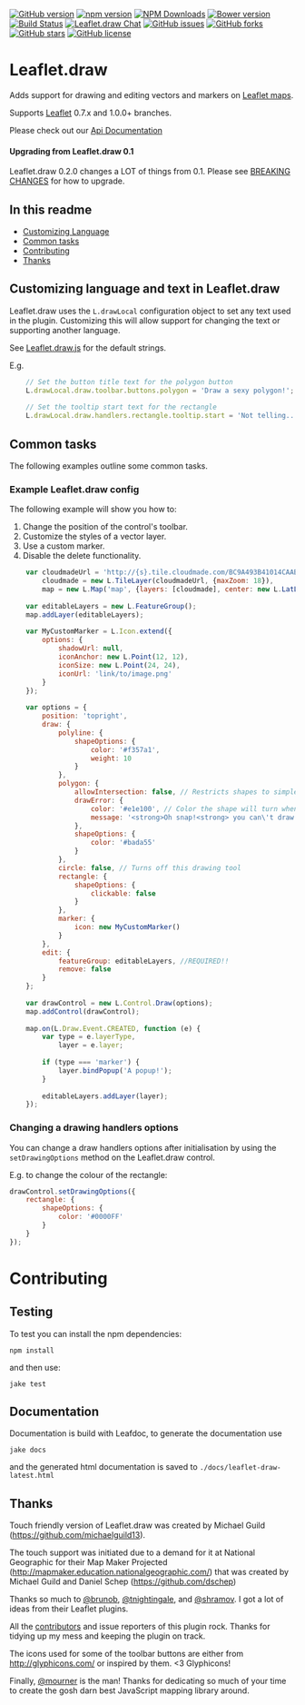 [![GitHub version](https://badge.fury.io/gh/Leaflet%2Fleaflet.draw.svg)](https://badge.fury.io/gh/Leaflet%2Fleaflet.draw)
[![npm version](https://badge.fury.io/js/leaflet-draw.svg)](https://badge.fury.io/js/leaflet-draw)
[![NPM Downloads](https://img.shields.io/npm/dt/leaflet-draw.svg)](https://www.npmjs.com/package/leaflet-draw)
[![Bower version](https://badge.fury.io/bo/leaflet.draw.svg)](https://badge.fury.io/bo/leaflet.draw)
[![Build Status](https://travis-ci.org/Leaflet/Leaflet.draw.svg?branch=master)](https://travis-ci.org/Leaflet/Leaflet.draw)
[![Leaflet.draw Chat](https://badges.gitter.im/Leaflet/Leaflet.draw.svg)](https://gitter.im/Leaflet/Leaflet.draw?utm_source=badge&utm_medium=badge&utm_campaign=pr-badge&utm_content=badge)
[![GitHub issues](https://img.shields.io/github/issues/Leaflet/Leaflet.draw.svg)](https://github.com/Leaflet/Leaflet.draw/issues)
[![GitHub forks](https://img.shields.io/github/forks/Leaflet/Leaflet.draw.svg)](https://github.com/Leaflet/Leaflet.draw/network)
[![GitHub stars](https://img.shields.io/github/stars/Leaflet/Leaflet.draw.svg)](https://github.com/Leaflet/Leaflet.draw/stargazers)
[![GitHub license](https://img.shields.io/badge/license-MIT-blue.svg)](https://raw.githubusercontent.com/Leaflet/Leaflet.draw/master/MIT-LICENSE.md)

# Leaflet.draw
Adds support for drawing and editing vectors and markers on [Leaflet maps](https://github.com/Leaflet/Leaflet).

Supports [Leaflet](https://github.com/Leaflet/Leaflet/releases) 0.7.x and 1.0.0+ branches.

Please check out our [Api Documentation](https://leaflet.github.io/Leaflet.draw/docs/leaflet-draw-latest.html)

#### Upgrading from Leaflet.draw 0.1

Leaflet.draw 0.2.0 changes a LOT of things from 0.1. Please see [BREAKING CHANGES](https://github.com/Leaflet/Leaflet.draw/blob/master/BREAKINGCHANGES.md) for how to upgrade.

## In this readme

- [Customizing Language](#customizing-language-and-text-in-leafletdraw)
- [Common tasks](#common-tasks)
- [Contributing](#contributing)
- [Thanks](#thanks)

## Customizing language and text in Leaflet.draw

Leaflet.draw uses the `L.drawLocal` configuration object to set any text used in the plugin. Customizing this will allow support for changing the text or supporting another language.

See [Leaflet.draw.js](https://github.com/Leaflet/Leaflet.draw/blob/master/src/Leaflet.draw.js) for the default strings.

E.g.

```js
    // Set the button title text for the polygon button
    L.drawLocal.draw.toolbar.buttons.polygon = 'Draw a sexy polygon!';
    
    // Set the tooltip start text for the rectangle
    L.drawLocal.draw.handlers.rectangle.tooltip.start = 'Not telling...';
```

## Common tasks

The following examples outline some common tasks.

### Example Leaflet.draw config

The following example will show you how to:

1. Change the position of the control's toolbar.
2. Customize the styles of a vector layer.
3. Use a custom marker.
4. Disable the delete functionality.

```js
    var cloudmadeUrl = 'http://{s}.tile.cloudmade.com/BC9A493B41014CAABB98F0471D759707/997/256/{z}/{x}/{y}.png',
        cloudmade = new L.TileLayer(cloudmadeUrl, {maxZoom: 18}),
        map = new L.Map('map', {layers: [cloudmade], center: new L.LatLng(-37.7772, 175.2756), zoom: 15 });
    
    var editableLayers = new L.FeatureGroup();
    map.addLayer(editableLayers);
    
    var MyCustomMarker = L.Icon.extend({
        options: {
            shadowUrl: null,
            iconAnchor: new L.Point(12, 12),
            iconSize: new L.Point(24, 24),
            iconUrl: 'link/to/image.png'
        }
    });
    
    var options = {
        position: 'topright',
        draw: {
            polyline: {
                shapeOptions: {
                    color: '#f357a1',
                    weight: 10
                }
            },
            polygon: {
                allowIntersection: false, // Restricts shapes to simple polygons
                drawError: {
                    color: '#e1e100', // Color the shape will turn when intersects
                    message: '<strong>Oh snap!<strong> you can\'t draw that!' // Message that will show when intersect
                },
                shapeOptions: {
                    color: '#bada55'
                }
            },
            circle: false, // Turns off this drawing tool
            rectangle: {
                shapeOptions: {
                    clickable: false
                }
            },
            marker: {
                icon: new MyCustomMarker()
            }
        },
        edit: {
            featureGroup: editableLayers, //REQUIRED!!
            remove: false
        }
    };
    
    var drawControl = new L.Control.Draw(options);
    map.addControl(drawControl);
    
    map.on(L.Draw.Event.CREATED, function (e) {
        var type = e.layerType,
            layer = e.layer;
    
        if (type === 'marker') {
            layer.bindPopup('A popup!');
        }
    
        editableLayers.addLayer(layer);
    });
```

### Changing a drawing handlers options

You can change a draw handlers options after initialisation by using the `setDrawingOptions` method on the Leaflet.draw control.

E.g. to change the colour of the rectangle:

```js
drawControl.setDrawingOptions({
    rectangle: {
    	shapeOptions: {
        	color: '#0000FF'
        }
    }
});
```

# Contributing
 
## Testing

To test you can install the npm dependencies:

    npm install

and then use:

    jake test

## Documentation

Documentation is build with Leafdoc, to generate the documentation use

    jake docs

and the generated html documentation is saved to `./docs/leaflet-draw-latest.html`

## Thanks

Touch friendly version of Leaflet.draw was created by Michael Guild (https://github.com/michaelguild13).

The touch support was initiated due to a demand for it at National Geographic for their Map Maker Projected (http://mapmaker.education.nationalgeographic.com/) that was created by Michael Guild and Daniel Schep (https://github.com/dschep)

Thanks so much to [@brunob](https://github.com/brunob), [@tnightingale](https://github.com/tnightingale), and [@shramov](https://github.com/shramov). I got a lot of ideas from their Leaflet plugins.

All the [contributors](https://github.com/Leaflet/Leaflet.draw/graphs/contributors) and issue reporters of this plugin rock. Thanks for tidying up my mess and keeping the plugin on track.

The icons used for some of the toolbar buttons are either from http://glyphicons.com/ or inspired by them. <3 Glyphicons!

Finally, [@mourner](https://github.com/mourner) is the man! Thanks for dedicating so much of your time to create the gosh darn best JavaScript mapping library around.
